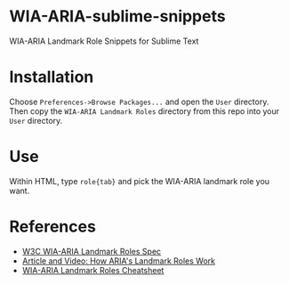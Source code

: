 WIA-ARIA-sublime-snippets
=========================

WIA-ARIA Landmark Role Snippets for Sublime Text

Installation
============

Choose `Preferences->Browse Packages...` and open the `User` directory. Then copy the `WIA-ARIA Landmark Roles` directory from this repo into your `User` directory.

Use
===

Within HTML, type `role{tab}` and pick the WIA-ARIA landmark role you want.


References
==========

* [W3C WIA-ARIA Landmark Roles Spec](http://www.w3.org/TR/wai-aria/roles#landmark_roles)
* [Article and Video: How ARIA's Landmark Roles Work](http://www.webmonkey.com/tag/wai-aria/)
* [WIA-ARIA Landmark Roles Cheatsheet](http://mcdlr.com/wai-aria-cheatsheet/)
